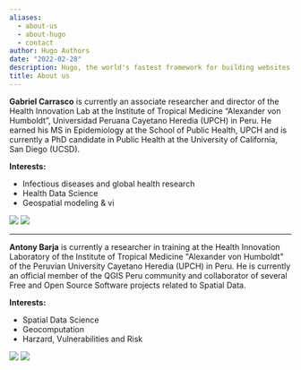 ```yaml
---
aliases:
  - about-us
  - about-hugo
  - contact
author: Hugo Authors
date: "2022-02-28"
description: Hugo, the world's fastest framework for building websites
title: About us
---
```


**Gabriel Carrasco** is currently an associate researcher and director of the Health Innovation Lab at the Institute of Tropical Medicine “Alexander von Humboldt”, Universidad Peruana Cayetano Heredia (UPCH) in Peru. He earned his MS in Epidemiology at the School of Public Health, UPCH and is currently a PhD candidate in Public Health at the University of California, San Diego (UCSD).

**Interests:**

- Infectious diseases and global health research
- Health Data Science
- Geospatial modeling & vi

<a href="https://twitter.com/Gabc91"><img src="https://img.shields.io/badge/Twitter-1DA1F2?style=for-the-badge&logo=twitter&logoColor=white"/></a> <a href="mailto:gabriel.carrasco@upch.pe"><img src="https://img.shields.io/badge/Gmail-D14836?style=for-the-badge&logo=gmail&logoColor=white"/></a>

---

**Antony Barja** is currently a researcher in training at the Health Innovation Laboratory of the Institute of Tropical Medicine "Alexander von Humboldt" of the Peruvian University Cayetano Heredia (UPCH) in Peru. He is currently an official member of the QGIS Peru community and collaborator of several Free and Open Source Software projects related to Spatial Data. 

**Interests:**

- Spatial Data Science
- Geocomputation
- Harzard, Vulnerabilities and Risk

<a href="https://twitter.com/antony_barja"><img src="https://img.shields.io/badge/Twitter-1DA1F2?style=for-the-badge&logo=twitter&logoColor=white"/></a> <a href="mailto:antony.barja@upch.pe"><img src="https://img.shields.io/badge/Gmail-D14836?style=for-the-badge&logo=gmail&logoColor=white"/></a>